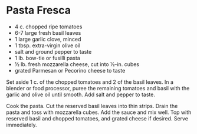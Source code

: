 # Pasta Fresca

- 4 c. chopped ripe tomatoes
- 6-7 large fresh basil leaves
- 1 large garlic clove, minced
- 1 tbsp. extra-virgin olive oil
- salt and ground pepper to taste
- 1 lb. bow-tie or fusilli pasta
- ½ lb. fresh mozzarella cheese, cut into ½-in. cubes
- grated Parmesan or Pecorino cheese to taste

Set aside 1 c. of the chopped tomatoes and 2 of the basil leaves. In a blender
or food processor, puree the remaining tomatoes and basil with the garlic and
olive oil until smooth. Add salt and pepper to taste.

Cook the pasta. Cut the reserved basil leaves into thin strips. Drain the pasta
and toss with mozzarella cubes. Add the sauce and mix well. Top with reserved
basil and chopped tomatoes, and grated cheese if desired. Serve immediately.
